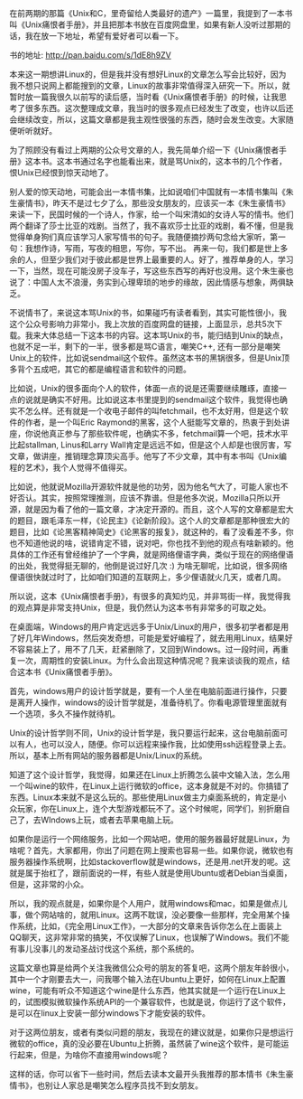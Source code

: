 在前两期的那篇《Unix和C，里奇留给人类最好的遗产》一篇里，我提到了一本书叫《Unix痛恨者手册》，并且把那本书放在百度网盘里，如果有新人没听过那期的话，我在放一下地址，希望有爱好者可以看一下。

书的地址: http://pan.baidu.com/s/1dE8h9ZV

本来这一期想讲Linux的，但是我并没有想好Linux的文章怎么写会比较好，因为我不想只说网上都能搜到的文章，Linux的故事非常值得深入研究一下。所以，就暂时放一篇我很久以前写的读后感，当时看《Unix痛恨者手册》的时候，让我思考了很多东西。这次整理成文章，我当时的很多观点已经发生了改变，也许以后还会继续改变，所以，这篇文章都是我主观性很强的东西，随时会发生改变。大家随便听听就好。

为了照顾没有看过上两期的公众号文章的人，我先简单介绍一下《Unix痛恨者手册》这本书。这本书通过名字也能看出来，就是骂Unix的，这本书的几个作者，恨Unix已经恨到惊天动地了。

别人爱的惊天动地，可能会出一本情书集，比如说咱们中国就有一本情书集叫《朱生豪情书》，昨天不是过七夕了么，那些没女朋友的，应该买一本《朱生豪情书》来读一下，民国时候的一个诗人，作家，给一个叫宋清如的女诗人写的情书。他们两个翻译了莎士比亚的戏剧。当然了，我不喜欢莎士比亚的戏剧，看不懂，但是我觉得单身狗们真应该学习人家写情书的句子。我随便摘抄两句念给大家听，第一句：我想作诗，写雨，写夜的相思，写你，写不出。 再来一句，我们都是世上多余的人，但至少我们对于彼此都是世界上最重要的人。好了，推荐单身的人，学习一下，当然，现在可能没房子没车子，写这些东西写的再好也没用。这个朱生豪也说了：中国人太不浪漫，务实到心理卑琐的地步的缘故，因此情感与想象，两俱缺乏。

不说情书了，来说这本骂Unix的书，如果碰巧有读者看到，其实可能性很小，我这个公众号影响力非常小，我上次放的百度网盘的链接，上面显示，总共5次下载。我来大体总结一下这本书的内容。这本骂Unix的书，能归结到Unix的缺点，也就不足一半，剩下的一半，很多都是骂C语言，嘲笑C++, 还有一部分是嘲笑Unix上的软件，比如说sendmail这个软件。虽然这本书的黑锅很多，但是Unix顶多背个五成吧，其它的都是编程语言和软件的问题。

比如说，Unix的很多面向个人的软件，体面一点的说是还需要继续雕琢，直接一点的说就是确实不好用。比如说这本书里提到的sendmail这个软件，我觉得也确实不怎么样。还有就是一个收电子邮件的叫fetchmail，也不太好用，但是这个软件的作者，是一个叫Eric Raymond的黑客，这个人挺能写文章的，热衷于到处讲座，你说他真正参与了那些软件呢，也确实不多，fetchmail算一个吧，技术水平比起stallman, Linus和Larry Wall肯定是远远不如，但是这个人却是也很厉害，写文章，做讲座，推销理念算顶尖高手。他写了不少文章，其中有本书叫《Unix编程的艺术》，我个人觉得不值得买。

比如说，他就说Mozilla开源软件就是他的功劳，因为他名气大了，可能人家也不好否认。其实，按照常理推测，应该不靠谱。但是他多次说，Mozilla只所以开源，就是因为看了他的一篇文章，才决定开源的。而且，这个人写的文章都是宏大的题目，跟毛泽东一样，《论民主》《论新阶段》。这个人的文章都是那种很宏大的题目，比如《论黑客精神简史》《论黑客的报复》，就这种的，看了没看差不多，你也不知道他说的啥，说错肯定不错，说对吧，你也找不到他的观点有啥新颖的。他具体的工作还有曾经维护了一个字典，就是网络俚语字典，类似于现在的网络俚语的出处，我觉得挺无聊的，他倒是说过好几次 :) 为啥无聊呢，比如说，很多网络俚语很快就过时了，比如咱们知道的互联网上，多少俚语就火几天，或者几周。

所以说，这本《Unix痛恨者手册》，有很多的真知灼见，并非骂街一样，我觉得我的观点算是非常支持Unix，但是，我仍然认为这本书有非常多的可取之处。

在桌面端，Windows的用户肯定远远多于Unix/Linux的用户，很多初学者都是用了好几年Windows，然后突发奇想，可能是爱好编程了，就去用用Linux，结果好不容易装上了，用不了几天，赶紧删除了，又回到Windows。过一段时间，再重复一次，周期性的安装Linux。为什么会出现这种情况呢？我来谈谈我的观点，结合这本书《Unix痛恨者手册》。

首先，windows用户的设计哲学就是，要有一个人坐在电脑前面进行操作，只要是离开人操作，windows的设计哲学就是，准备待机了。你看电源管理里面就有一个选项，多久不操作就待机。

Unix的设计哲学则不同，Unix的设计哲学是，我只要运行起来，这台电脑前面可以有人，也可以没人，随便。你可以远程来操作我，比如使用ssh远程登录上去。所以，基本上所有网站的服务器都是Unix/Linux的系统。

知道了这个设计哲学，我觉得，如果还在Linux上折腾怎么装中文输入法，怎么用一个叫wine的软件，在Linux上运行微软的office，这本身就是不对的。你搞错了东西。Linux本来就不是这么玩的。那些使用Linux做主力桌面系统的，肯定是小众玩家，你在Linux上，连个大型游戏都玩不了。这个时候呢，同学们，别折磨自己了，去WIndows上玩，或者去苹果电脑上玩。

如果你是运行一个网络服务，比如一个网站吧，使用的服务器最好就是Linux，为啥呢？首先，大家都用，你出了问题在网上搜索也容易一些。如果你说，微软也有服务器操作系统啊，比如stackoverflow就是windows，还是用.net开发的呢。这就是属于抬杠了，跟前面说的一样，有些人就是使用Ubuntu或者Debian当桌面，但是，这非常的小众。

所以，我的观点就是，如果你是个人用户，就用windows和mac，如果是做点儿事，做个网站啥的，就用Linux。这两不耽误，没必要像一些那样，完全用某个操作系统，比如，《完全用Linux工作》，一大部分的文章来告诉你怎么在上面装上QQ聊天，这非常非常的搞笑，不仅误解了Linux，也误解了Windows。我们不能有事儿没事儿的发动圣战讨伐这个系统，那个系统的。

这篇文章也算是给两个关注我微信公众号的朋友的答复吧，这两个朋友年龄很小，其中一个才刚要去大一，问我哪个输入法在Ubuntu上更好，如何在Linux上配置wine，可能有听众不知道这个wine是什么东西，他其实就是一个运行在Linux上的，试图模拟微软操作系统API的一个兼容软件，也就是说，你运行了这个软件，是可以在linux上安装一部分windows下才能安装的软件。

对于这两位朋友，或者有类似问题的朋友，我现在的建议就是，如果你只是想运行微软的office，真的没必要在Ubuntu上折腾，虽然装了wine这个软件，是可能运行起来，但是，为啥你不直接用windows呢？

这样的话，你可以省下一些时间，然后去读本文最开头我推荐的那本情书《朱生豪情书》，也别让人家总是嘲笑怎么程序员找不到女朋友。
